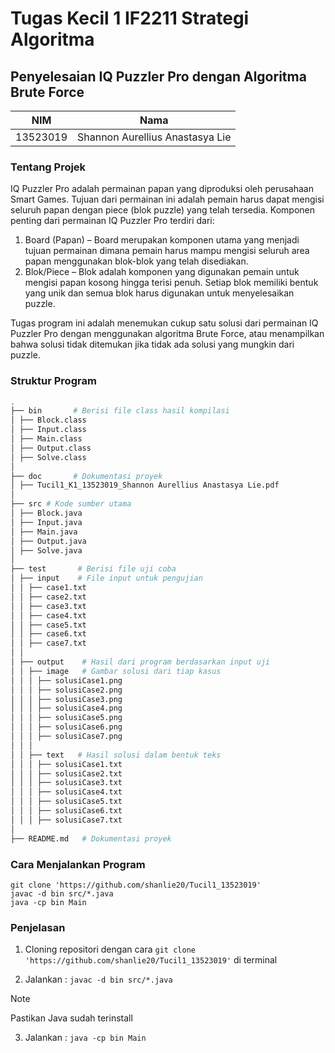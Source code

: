 # Tugas Kecil 1 IF2211 Strategi Algoritma 
## Penyelesaian IQ Puzzler Pro dengan Algoritma Brute Force
| NIM | Nama |
| :---: | :---: |
| 13523019 | Shannon Aurellius Anastasya Lie |

### Tentang Projek

IQ Puzzler Pro adalah permainan papan yang diproduksi oleh perusahaan Smart Games. Tujuan dari permainan ini adalah pemain harus dapat mengisi seluruh papan dengan 
piece (blok puzzle) yang telah tersedia.
Komponen penting dari permainan IQ Puzzler Pro terdiri dari:
1. Board (Papan) – Board merupakan komponen utama yang menjadi tujuan permainan dimana pemain harus mampu mengisi seluruh area papan menggunakan blok-blok yang
telah disediakan.
2. Blok/Piece – Blok adalah komponen yang digunakan pemain untuk mengisi papan kosong hingga terisi penuh. Setiap blok memiliki bentuk yang unik dan semua blok harus
digunakan untuk menyelesaikan puzzle.

Tugas program ini adalah menemukan cukup satu solusi dari permainan IQ Puzzler Pro dengan menggunakan algoritma Brute Force, atau menampilkan bahwa solusi tidak
ditemukan jika
tidak ada solusi yang mungkin dari puzzle.

### Struktur Program

```bash
.
├── bin       # Berisi file class hasil kompilasi
│ ├── Block.class
│ ├── Input.class
│ ├── Main.class
│ ├── Output.class
│ ├── Solve.class
│
├── doc       # Dokumentasi proyek
│ ├── Tucil1_K1_13523019_Shannon Aurellius Anastasya Lie.pdf
│
├── src # Kode sumber utama
│ ├── Block.java
│ ├── Input.java
│ ├── Main.java
│ ├── Output.java
│ ├── Solve.java
│
├── test       # Berisi file uji coba
│ ├── input    # File input untuk pengujian
│ │ ├── case1.txt
│ │ ├── case2.txt
│ │ ├── case3.txt
│ │ ├── case4.txt
│ │ ├── case5.txt
│ │ ├── case6.txt
│ │ ├── case7.txt
│ │
│ ├── output    # Hasil dari program berdasarkan input uji
│ │ ├── image   # Gambar solusi dari tiap kasus
│ │ │ ├── solusiCase1.png
│ │ │ ├── solusiCase2.png
│ │ │ ├── solusiCase3.png
│ │ │ ├── solusiCase4.png
│ │ │ ├── solusiCase5.png
│ │ │ ├── solusiCase6.png
│ │ │ ├── solusiCase7.png
│ │ │
│ │ ├── text   # Hasil solusi dalam bentuk teks
│ │ │ ├── solusiCase1.txt
│ │ │ ├── solusiCase2.txt
│ │ │ ├── solusiCase3.txt
│ │ │ ├── solusiCase4.txt
│ │ │ ├── solusiCase5.txt
│ │ │ ├── solusiCase6.txt
│ │ │ ├── solusiCase7.txt
│
├── README.md   # Dokumentasi proyek
```

### Cara Menjalankan Program

```shell
git clone 'https://github.com/shanlie20/Tucil1_13523019'
javac -d bin src/*.java
java -cp bin Main
```

### Penjelasan

1. Cloning repositori dengan cara `git clone 'https://github.com/shanlie20/Tucil1_13523019'` di terminal

2. Jalankan :
`javac -d bin src/*.java`
> [!NOTE]
> Pastikan Java sudah terinstall
3. Jalankan : `java -cp bin Main`
